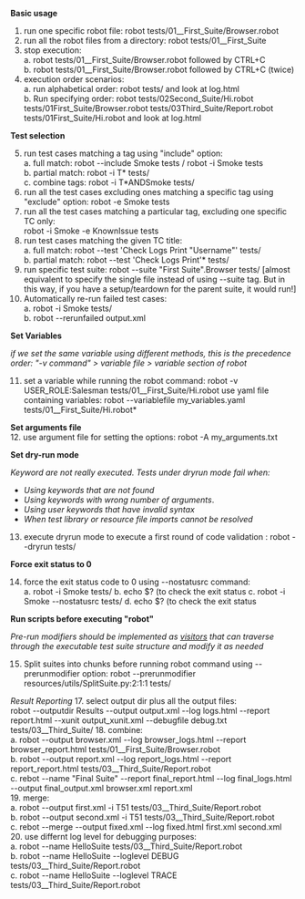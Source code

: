 **Basic usage**

1. run one specific robot file:  robot tests/01__First_Suite/Browser.robot
2. run all the robot files from a directory: 
 robot tests/01__First_Suite
3. stop execution:<br>
	a. robot tests/01__First_Suite/Browser.robot followed by CTRL+C <br>
	b. robot tests/01__First_Suite/Browser.robot followed by CTRL+C (twice) <br>
4. execution order scenarios:<br>
	a. run alphabetical order: robot tests/ and look at log.html <br>
	b. Run specifying order: robot tests/02Second_Suite/Hi.robot tests/01First_Suite/Browser.robot tests/03Third_Suite/Report.robot tests/01First_Suite/Hi.robot and look at log.html <br>

**Test selection**

5. run test cases matching a tag using "include" option:   <br> 
	a. full match: robot --include Smoke tests / robot -i Smoke tests<br>
	b. partial match: robot -i T*  tests/ <br>
	c. combine tags: robot -i T*ANDSmoke  tests/ <br>
6. run all the test cases excluding ones matching a specific tag using "exclude" option:   robot -e Smoke tests
7. run all the test cases matching a particular tag, excluding one specific TC only:  
robot -i Smoke -e KnownIssue tests
8. run test cases matching the given TC title: <br>
	a. full match:   robot --test 'Check Logs Print "Username"' tests/ <br>
	b. partial match:  robot --test 'Check Logs Print'*  tests/ <br>
9. run specific test suite: robot --suite "First Suite".Browser tests/ [almost equivalent to specify the single file instead of using --suite tag. But in this way, if you have a setup/teardown for the parent suite, it would run!] 
10. Automatically re-run failed test cases: <br>
	a. robot -i Smoke tests/ <br>
	b. robot --rerunfailed output.xml <br>

**Set Variables**

*if we set the same variable using different methods, this is the precedence order: "-v command" > variable file > variable section of robot*

11. set a variable while running the robot command:  robot -v USER_ROLE:Salesman tests/01__First_Suite/Hi.robot
use yaml file containing variables: robot --variablefile my_variables.yaml tests/01__First_Suite/Hi.robot*

**Set arguments file**<br>
12. use argument file for setting the options: robot -A my_arguments.txt 

**Set dry-run mode**

*Keyword are not really executed. Tests under dryrun mode fail when:*<br>
- *Using keywords that are not found*<br>
- *Using keywords with wrong number of arguments*.<br>
- *Using user keywords that have invalid syntax*<br>
- *When test library or resource file imports cannot be resolved*<br>

13. execute dryrun mode to execute a first round of code validation : robot --dryrun tests/


**Force exit status to 0**

14. force the exit status code to 0 using --nostatusrc command: <br>
	a. robot -i Smoke  tests/
	b. echo $? (to check the exit status
	c. robot -i Smoke --nostatusrc tests/
	d. echo $? (to check the exit status

**Run scripts before executing "robot"**

*Pre-run modifiers should be implemented as [visitors](https://robot-framework.readthedocs.io/en/master/autodoc/robot.model.html#module-robot.model.visitor) that can traverse through the executable test suite structure and modify it as needed*

15. Split suites into chunks before running robot command using --prerunmodifier option: robot --prerunmodifier resources/utils/SplitSuite.py:2:1:1 tests/


*Result Reporting*
17. select output dir plus all the output files: <br>
    robot --outputdir Results --output output.xml --log logs.html --report report.html --xunit output_xunit.xml --debugfile debug.txt tests/03__Third_Suite/
18. combine:<br>
    a. robot --output browser.xml --log browser_logs.html --report browser_report.html tests/01__First_Suite/Browser.robot<br>
    b. robot --output report.xml --log report_logs.html --report report_report.html tests/03__Third_Suite/Report.robot <br>
    c. rebot --name "Final Suite" --report final_report.html --log final_logs.html --output final_output.xml  browser.xml report.xml<br>
19. merge:<br>
    a. robot --output first.xml -i T51 tests/03__Third_Suite/Report.robot<br>
    b. robot --output second.xml -i T51 tests/03__Third_Suite/Report.robot <br>
    c. rebot --merge --output fixed.xml --log fixed.html first.xml second.xml <br>
20. use differnt log level for debugging purposes:<br>
    a. robot --name HelloSuite tests/03__Third_Suite/Report.robot<br>
    b. robot --name HelloSuite --loglevel DEBUG tests/03__Third_Suite/Report.robot<br>
    c. robot --name HelloSuite --loglevel TRACE tests/03__Third_Suite/Report.robot<br>
